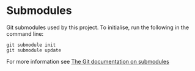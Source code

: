 Submodules
==========

Git submodules used by this project. To initialise, run the following in
the command line:

    git submodule init
    git submodule update

For more information see
[The Git documentation on submodules](http://git-scm.com/book/en/Git-Tools-Submodules)

